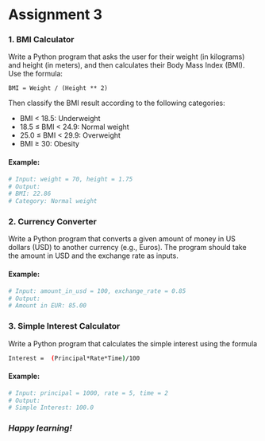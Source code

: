 # Assignment 3


### 1. **BMI Calculator**
Write a Python program that asks the user for their weight (in kilograms) and height (in meters), and then calculates their Body Mass Index (BMI). Use the formula:
```shell
BMI = Weight / (Height ** 2)
```
Then classify the BMI result according to the following categories:

- BMI < 18.5: Underweight
- 18.5 ≤ BMI < 24.9: Normal weight
- 25.0 ≤ BMI < 29.9: Overweight
- BMI ≥ 30: Obesity

#### Example: 
```python
# Input: weight = 70, height = 1.75
# Output: 
# BMI: 22.86
# Category: Normal weight
```

### 2. **Currency Converter**
Write a Python program that converts a given amount of money in US dollars (USD) to another currency (e.g., Euros). The program should take the amount in USD and the exchange rate as inputs.
#### Example:
```python
# Input: amount_in_usd = 100, exchange_rate = 0.85
# Output: 
# Amount in EUR: 85.00
```

### 3. **Simple Interest Calculator**
Write a Python program that calculates the simple interest using the formula
```bash
Interest =  (Principal*Rate*Time)/100
```

#### Example:
```python
# Input: principal = 1000, rate = 5, time = 2
# Output: 
# Simple Interest: 100.0
```

### _Happy learning!_

